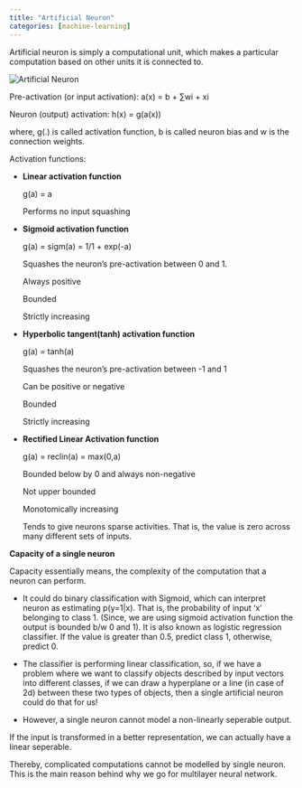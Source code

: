 ```yaml
---
title: "Artificial Neuron"
categories: [machine-learning]
---
```

Artificial neuron is simply a computational unit, which makes a particular computation based on other units it is connected to.

![Artificial Neuron](../images/io_neuron.jpg)

Pre-activation (or input activation): a(x) = b + ∑wi + xi

Neuron (output) activation: h(x) = g(a(x))

where, g(.) is called activation function, b is called neuron bias and w is the connection weights.


Activation functions:

- **Linear activation function**

    g(a) = a
    
    Performs no input squashing

- **Sigmoid activation function**

    g(a) = sigm(a) = 1/1 + exp(-a)
    
    Squashes the neuron’s pre-activation between 0 and 1.
    
    Always positive
    
    Bounded
    
    Strictly increasing

- **Hyperbolic tangent(tanh) activation function**

    g(a) = tanh(a)
    
    Squashes the neuron’s pre-activation between -1 and 1
    
    Can be positive or negative
    
    Bounded
    
    Strictly increasing

- **Rectified Linear Activation function**
    
    g(a) = reclin(a) = max(0,a)
    
    Bounded below by 0 and always non-negative
    
    Not upper bounded
    
    Monotomically increasing
    
    Tends to give neurons sparse activities. That is, the value is zero across many different sets of inputs.

**Capacity of a single neuron**

Capacity essentially means, the complexity of the computation that a neuron can perform.

- It could do binary classification with Sigmoid,
  which can interpret neuron as estimating p(y=1|x). That is, the probability of input ‘x’ belonging to class 1. (Since, we are using sigmoid activation function the output is bounded b/w 0 and 1). It is also known as logistic regression classifier. If the value is greater than 0.5, predict class 1, otherwise, predict 0.

- The classifier is performing linear classification, so, if we have a problem where we want to classify objects described by input vectors into different classes, if we can draw a hyperplane or a line (in case of 2d) between these two types of objects, then a single artificial neuron could do that for us!

- However, a single neuron cannot model a non-linearly seperable output.

If the input is transformed in a better representation, we can actually have a linear seperable.

Thereby, complicated computations cannot be modelled by single neuron. This is the main reason behind why we go for multilayer neural network.

